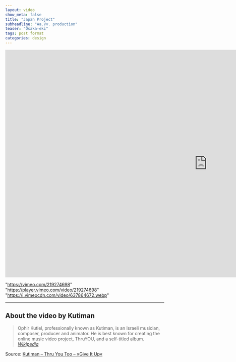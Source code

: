 ```yaml
---
layout: video
show_meta: false
title: "Japan Project"
subheadline: "Aa.Vv. production"
teaser: "Ōsaka-eki"
tags: post format
categories: design
---
```


<iframe src="https://player.vimeo.com/video/219274698?color=26c68b&portrait=0" width="1280" height="720" frameborder="0" webkitallowfullscreen mozallowfullscreen allowfullscreen></iframe>

<!--more#
#These video settings are totally optional. It's only purpose
#is SEO, so that videos show up in Google hopefully with a
#thumbnail.
# More › https://developers.google.com/webmasters/videosearch/schema?hl=en&rd=1
#
# embedURL – A URL pointing to a player for the specific video.
# contentURL – A URL pointing to the actual video media file
# thumbnailUrl – A URL pointing to the video thumbnail image file.
#-->

"https://vimeo.com/219274698"
"https://player.vimeo.com/video/219274698"
"https://i.vimeocdn.com/video/637864672.webp"




---

<!--more-->

## About the video by Kutiman

> Ophir Kutiel, professionally known as Kutiman, is an Israeli musician, composer, producer and animator. He is best known for creating the online music video project, ThruYOU, and a self-titled album. <cite>[Wikipedia](http://en.wikipedia.org/wiki/Kutiman)</cite>



Source: [Kutiman – Thru You Too – »Give It Up«](https://www.youtube.com/watch?v=WoHxoz_0ykI)


